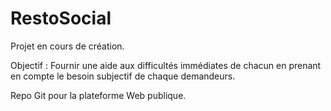# RestoSocial
Projet en cours de création.

Objectif : Fournir une aide aux difficultés immédiates de chacun en prenant en compte le besoin subjectif de chaque demandeurs.

Repo Git pour la plateforme Web publique.
